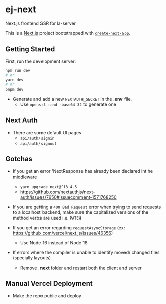 # ej-next
Next.js frontend SSR for la-server

This is a [Next.js](https://nextjs.org/) project bootstrapped with [`create-next-app`](https://github.com/vercel/next.js/tree/canary/packages/create-next-app).

## Getting Started

First, run the development server:

```bash
npm run dev
# or
yarn dev
# or
pnpm dev
```

* Generate and add a new `NEXTAUTH_SECRET` in the __.env__ file.
  + Use `openssl rand -base64 32` to generate one

## Next Auth
* There are some default UI pages
  + `api/auth/signin`
  + `api/auth/signout`

## Gotchas
* If you get an error 'NextResponse has already been declared int he middleware
  + `yarn upgrade next@^13.4.5`
  + https://github.com/nextauthjs/next-auth/issues/7650#issuecomment-1571768250
* If you are getting a `400 Bad Request` error when trying to send requests to a localhost backend, make sure the capitalized versions of the method verbs are used i.e. `PATCH`

* If you get an error regarding `requestAsyncStorage` (ex: https://github.com/vercel/next.js/issues/46356)
  + Use Node 16 instead of Node 18

* If errors where the compiler is unable to identify moved/ changed files (specially layouts)
  + Remove __.next__ folder and restart both the client and server

## Manual Vercel Deployment
* Make the repo public and deploy